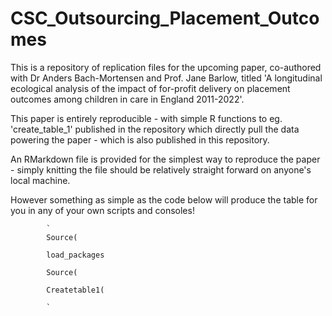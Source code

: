 # CSC_Outsourcing_Placement_Outcomes
This is a repository of replication files for the upcoming paper, co-authored with Dr Anders Bach-Mortensen and Prof. Jane Barlow, titled 'A longitudinal ecological analysis of the impact of for-profit delivery on placement outcomes among children in care in England 2011-2022'.

This paper is entirely reproducible - with simple R functions to eg. 'create_table_1' published in the repository which directly pull the data powering the paper - which is also published in this repository.

An RMarkdown file is provided for the simplest way to reproduce the paper - simply knitting the file should be relatively straight forward on anyone's local machine.

However something as simple as the code below will produce the table for you in any of your own scripts and consoles!


            `
            Source(

            load_packages

            Source(

            Createtable1(

            `
